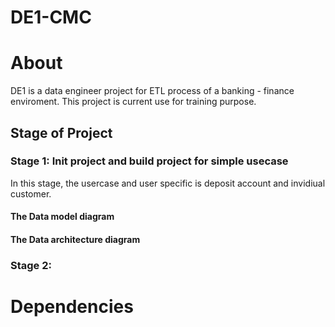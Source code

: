 # DE1-CMC
# About
DE1 is a data engineer project for ETL process of a banking - finance enviroment. This project is current use for training purpose. 
## Stage of Project
### Stage 1: Init project and build project for simple usecase

In this stage, the usercase and user specific is deposit account and invidiual customer.

#### The Data model diagram



#### The Data architecture diagram



### Stage 2:

# Dependencies
